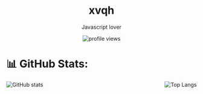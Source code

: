 <h1 align="center">xvqh</h1>

<p align="center">Javascript lover</p>

<div style="text-align: center;">
    <img src="https://komarev.com/ghpvc/?username=xvqh&abbreviated=true&color=white&style=for-thé-badge&abbreviated=true" alt="profile views"/>
</div>

# 📊 GitHub Stats:
<div style="display: flex; justify-content: space-between;">
    <img src="https://github-readme-stats.vercel.app/api?username=xvqh&theme=merko&hide_border=false&include_all_commits=false&count_private=false" alt="GitHub stats"/>
    <img src="https://github-readme-stats.vercel.app/api/top-langs/?username=xvqh&theme=merko&hide_border=false&include_all_commits=false&count_private=false&layout=compact" alt="Top Langs"/>
</div>

<!---
sewiiiii/sewiiiii is a ✨ special ✨ repository because its `README.md` (this file) appears on your GitHub profile.
You can click the Preview link to take a look at your changes.
--->
